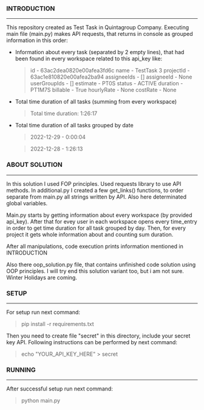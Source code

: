 ### INTRODUCTION ###

***

This repository created as Test Task in Quintagroup Company. Executing main file (main.py) makes API requests, that 
returns in console as grouped information in this order:

* Information about every task (separated by 2 empty lines), that had been found in 
every workspace related to this api_key like:
    > id - 63ac2dea0820e00afea3fd6c
name - TestTask 3
projectId - 63ac1e810820e00afea2ba94
assigneeIds - []
assigneeId - None
userGroupIds - []
estimate - PT0S
status - ACTIVE
duration - PT1M7S
billable - True
hourlyRate - None
costRate - None

* Total time duration of all tasks (summing from every workspace)
  > Total time duration:  1:26:17

* Total time duration of all tasks grouped by date
  > 2022-12-29 - 0:00:04
  
  > 2022-12-28 - 1:26:13


### ABOUT SOLUTION ###

***

In this solution I used FOP principles. Used requests library to use API methods.
In additional.py I created a few get_links() functions, to order separate from main.py all strings written by API.
Also here determinated global variables.

Main.py starts by getting information about every workspace (by provided api_key).
After that for evey user in each workspace opens every time_entry in order to get time duration for all task grouped by day.
Then, for every project it gets whole information about and counting sum duration.

After all manipulations, code execution prints information mentioned in INTRODUCTION

Also there oop_solution.py file, that contains unfinished code solution using OOP principles.
I will try end this solution variant too, but i am not sure. Winter Holidays are coming.

### SETUP ###

***

For setup run next command:

> pip install -r requirements.txt

Then you need to create file "secret" in this directory, include your secret key API.
Following instructions can be performed by next command:

> echo "YOUR_API_KEY_HERE" > secret

### RUNNING ###

***

After successful setup run next command:

> python main.py 
